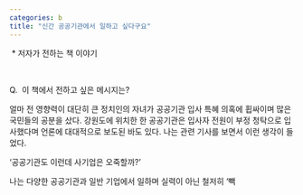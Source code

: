 ```yaml
---
categories: b
title: "신간 공공기관에서 일하고 싶다구요"
---
```







&nbsp;* 저자가 전하는 책 이야기&nbsp;

&nbsp;

Q.&nbsp; 이 책에서 전하고 싶은 메시지는?

얼마 전 영향력이 대단히 큰 정치인의 자녀가 공공기관 입사 특혜 의혹에 휩싸이며 많은 국민들의 공분을 샀다. 강원도에 위치한 한 공공기관은 입사자 전원이 부정 청탁으로 입사했다며 언론에 대대적으로 보도된 바도 있다. 나는 관련 기사를 보면서 이런 생각이 들었다.

&lsquo;공공기관도 이런데 사기업은 오죽할까?&rsquo;

나는 다양한 공공기관과 일반 기업에서 일하며 실력이 아닌 철저히 &lsquo;빽
